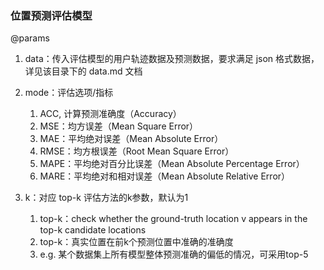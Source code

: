 ### 位置预测评估模型

@params

1. data：传入评估模型的用户轨迹数据及预测数据，要求满足 json 格式数据，详见该目录下的 data.md 文档

2. mode：评估选项/指标
    1. ACC, 计算预测准确度（Accuracy）
    2. MSE：均方误差（Mean Square Error）
    3. MAE：平均绝对误差（Mean Absolute Error）
    4. RMSE：均方根误差（Root Mean Square Error）
    5. MAPE：平均绝对百分比误差（Mean Absolute Percentage Error）
    6. MARE：平均绝对和相对误差（Mean Absolute Relative Error）

3. k：对应 top-k 评估方法的k参数，默认为1
    1. top-k：check whether the ground-truth location v appears in the top-k candidate locations
    2. top-k：真实位置在前k个预测位置中准确的准确度
    3. e.g. 某个数据集上所有模型整体预测准确的偏低的情况，可采用top-5
